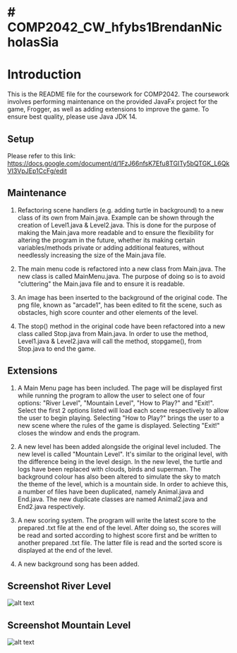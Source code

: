
# # COMP2042_CW_hfybs1BrendanNicholasSia

# Introduction

This is the README file for the coursework for COMP2042. The coursework involves performing maintenance on the provided JavaFx project for the game, Frogger, as well as adding extensions to improve the game. To ensure best quality, please use Java JDK 14.

## Setup
Please refer to this link: https://docs.google.com/document/d/1FzJ66nfsK7Efu8TGITy5bQTGK_L6QkVI3VpJEp1CcFg/edit

## Maintenance

1.  Refactoring scene handlers (e.g. adding turtle in background) to a new class of its own from Main.java. Example can be shown through the creation of Level1.java & Level2.java. This is done for the purpose of making the Main.java more readable and to ensure the flexibility for altering the program in the future, whether its making certain variables/methods private or adding additional features, without needlessly increasing the size of the Main.java file.
    
2.  The main menu code is refactored into a new class from Main.java. The new class is called MainMenu.java. The purpose of doing so is to avoid "cluttering" the Main.java file and to ensure it is readable.
    
3.  An image has been inserted to the background of the original code. The png file, known as "arcade1", has been edited to fit the scene, such as obstacles, high score counter and other elements of the level.
    
4.  The stop() method in the original code have been refactored into a new class called Stop.java from Main.java. In order to use the method, Level1.java & Level2.java will call the method, stopgame(), from Stop.java to end the game.
## Extensions
1. A Main Menu page has been included. The page will be displayed first while running the program to allow the user to select one of four options: "River Level", "Mountain Level", "How to Play?" and "Exit!". Select the first 2 options listed will load each scene respectively to allow the user to begin playing. Selecting "How to Play?" brings the user to a new scene where the rules of the game is displayed. Selecting "Exit!" closes the window and ends the program.  

2. A new level has been added alongside the original level included. The new level is called "Mountain Level". It's similar to the original level, with the difference being in the level design. In the new level, the turtle and logs have been replaced with clouds, birds and superman. The background colour has also been altered to simulate the sky to match the theme of the level, which is a mountain side. In order to achieve this, a number of files have been duplicated, namely Animal.java and End.java. The new duplicate classes are named Animal2.java and End2.java respectively. 

3. A new scoring system. The program will write the latest score to the prepared .txt file at the end of the level. After doing so, the scores will be read and sorted according to highest score first and be written to another prepared .txt file. The latter file is read and the sorted score is displayed at the end of the level.

4. A new background song has been added.

## Screenshot River Level
![alt text](https://github.com/brennic/COMP2042_CW_hfybs1BrendanNicholasSia/blob/main/game1.PNG?raw=true)
## Screenshot Mountain Level
![alt text](https://github.com/brennic/COMP2042_CW_hfybs1BrendanNicholasSia/blob/main/game2.PNG?raw=true)
